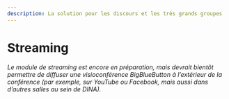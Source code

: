 ```yaml
---
description: La solution pour les discours et les très grands groupes
---
```


# Streaming

_Le module de streaming est encore en préparation, mais devrait bientôt permettre de diffuser une visioconférence BigBlueButton à l’extérieur de la conférence \(par exemple, sur YouTube ou Facebook, mais aussi dans d’autres salles au sein de DINA\)._


